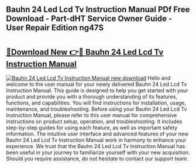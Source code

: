 ## Bauhn 24 Led Lcd Tv Instruction Manual PDf Free Download - Part-dHT Service Owner Guide - User Repair Edition ng47S

# <h2><a href="http://bc55838.oget.top/?id=Bauhn+24+Led+Lcd+Tv+Instruction+Manual">🔗Download New 👉🔴 Bauhn 24 Led Lcd Tv Instruction Manual</a></h2>

[![Bauhn 24 Led Lcd Tv Instruction Manual new download](https://i.imgur.com/5g1atiW.png)](http://bc55838.oget.top/?id=Bauhn+24+Led+Lcd+Tv+Instruction+Manual)
Hello and welcome to the user manual for your newly delivered Bauhn 24 Led Lcd Tv Instruction Manual. This guide is designed to help you get started with your product and provide you with a thorough understanding of its features, functions, and capabilities. You will find instructions for installation, usage, maintenance, and troubleshooting. Before using your Bauhn 24 Led Lcd Tv Instruction Manual, please refer to this user manual for comprehensive instructions on product setup, operation, and troubleshooting. It includes step-by-step guides for using each feature, as well as important safety information. The intuitive user interface and advanced features of your new Bauhn 24 Led Lcd Tv Instruction Manual work in harmony to enhance your experience. We trust that the Bauhn 24 Led Lcd Tv Instruction Manual has been useful in your journey to familiarize yourself with your new acquisition. Should you require assistance, do not hesitate to contact our support team.
